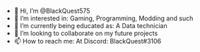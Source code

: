 - 👋 Hi, I’m @BlackQuest575
- 👀 I’m interested in: Gaming, Programming, Modding and such
- 🌱 I’m currently being educated as: A Data technician
- 💞️ I’m looking to collaborate on my future projects
- 📫 How to reach me: At Discord: BlackQuest#3106


<!---
BlackQuest575/BlackQuest575 is a ✨ special ✨ repository because its `README.md` (this file) appears on your GitHub profile.
You can click the Preview link to take a look at your changes.
--->
